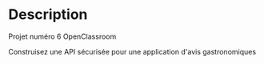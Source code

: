 # Description

Projet numéro 6 OpenClassroom

Construisez une API sécurisée pour une application d'avis gastronomiques
